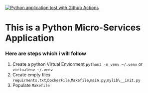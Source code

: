 [![Python application test with Github Actions](https://github.com/alihaider21/python-mircoservices/actions/workflows/devops.yml/badge.svg)](https://github.com/alihaider21/python-mircoservices/actions/workflows/devops.yml)

# This is a Python Micro-Services Application

### Here are steps which i will follow

1. Create a python Virtual Enviorment `python3 -m venv ~/.venv` or `virtualenv ~/.venv`
2. Create empty files `requirments.txt`,`DockerFile`,`Makefile`,`main.py`,`mylib\__init.py`
3. Populate `Makefile`


